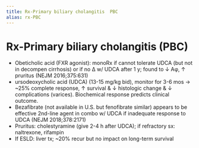 ```yaml
---
title: Rx-Primary biliary cholangitis  PBC
alias: rx-PBC
---
```


# Rx-Primary biliary cholangitis (PBC)

- Obeticholic acid (FXR agonist): monoRx if cannot tolerate UDCA (but not in decompen cirrhosis) or if no Δ w/ UDCA after 1 y; found to ↓ Aφ, ↑ pruritus (NEJM 2016;375:631)
- ursodeoxycholic acid (UDCA) (13-15 mg/kg bid), monitor for 3-6 mos → ~25% complete response, ↑ survival & ↓ histologic change & ↓ complications (varices). Biochemical response predicts clinical outcome.
- Bezafibrate (not available in U.S. but fenofibrate similar) appears to be effective 2nd-line agent in combo w/ UDCA if inadequate response to UDCA (NEJM 2018;378:2171)
- Pruritus: cholestyramine (give 2-4 h after UDCA); if refractory sx: naltrexone, rifampin
- If ESLD: liver tx; ~20% recur but no impact on long-term survival
